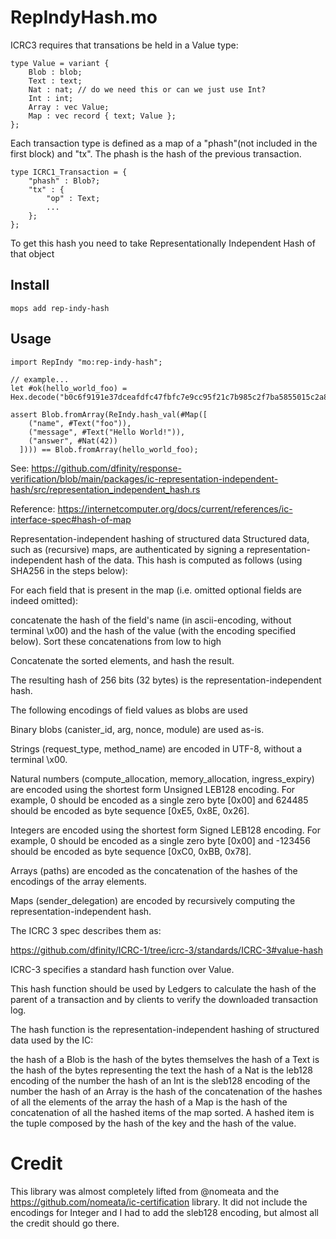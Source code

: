# RepIndyHash.mo

ICRC3 requires that transations be held in a Value type:

```
type Value = variant { 
    Blob : blob; 
    Text : text; 
    Nat : nat; // do we need this or can we just use Int?
    Int : int;
    Array : vec Value; 
    Map : vec record { text; Value }; 
};
```

Each transaction type is defined as a map of a "phash"(not included in the first block) and "tx".  The phash is the hash of the previous transaction.  

```
type ICRC1_Transaction = {
    "phash" : Blob?;
    "tx" : {
        "op" : Text;
        ...
    };
};

```

To get this hash you need to take Representationally Independent Hash of that object

## Install
```
mops add rep-indy-hash
```

## Usage
```motoko
import RepIndy "mo:rep-indy-hash";

// example...
let #ok(hello_world_foo) = Hex.decode("b0c6f9191e37dceafdfc47fbfc7e9cc95f21c7b985c2f7ba5855015c2a8f13ac");

assert Blob.fromArray(ReIndy.hash_val(#Map([
    ("name", #Text("foo")),
    ("message", #Text("Hello World!")),
    ("answer", #Nat(42))
  ]))) == Blob.fromArray(hello_world_foo);
```

See: https://github.com/dfinity/response-verification/blob/main/packages/ic-representation-independent-hash/src/representation_independent_hash.rs

Reference: https://internetcomputer.org/docs/current/references/ic-interface-spec#hash-of-map

Representation-independent hashing of structured data
Structured data, such as (recursive) maps, are authenticated by signing a representation-independent hash of the data. This hash is computed as follows (using SHA256 in the steps below):

For each field that is present in the map (i.e. omitted optional fields are indeed omitted):

concatenate the hash of the field's name (in ascii-encoding, without terminal \x00) and the hash of the value (with the encoding specified below).
Sort these concatenations from low to high

Concatenate the sorted elements, and hash the result.

The resulting hash of 256 bits (32 bytes) is the representation-independent hash.

The following encodings of field values as blobs are used

Binary blobs (canister_id, arg, nonce, module) are used as-is.

Strings (request_type, method_name) are encoded in UTF-8, without a terminal \x00.

Natural numbers (compute_allocation, memory_allocation, ingress_expiry) are encoded using the shortest form Unsigned LEB128 encoding. For example, 0 should be encoded as a single zero byte [0x00] and 624485 should be encoded as byte sequence [0xE5, 0x8E, 0x26].

Integers are encoded using the shortest form Signed LEB128 encoding. For example, 0 should be encoded as a single zero byte [0x00] and -123456 should be encoded as byte sequence [0xC0, 0xBB, 0x78].

Arrays (paths) are encoded as the concatenation of the hashes of the encodings of the array elements.

Maps (sender_delegation) are encoded by recursively computing the representation-independent hash.

The ICRC 3 spec describes them as:

https://github.com/dfinity/ICRC-1/tree/icrc-3/standards/ICRC-3#value-hash

ICRC-3 specifies a standard hash function over Value.

This hash function should be used by Ledgers to calculate the hash of the parent of a transaction and by clients to verify the downloaded transaction log.

The hash function is the representation-independent hashing of structured data used by the IC:

the hash of a Blob is the hash of the bytes themselves
the hash of a Text is the hash of the bytes representing the text
the hash of a Nat is the leb128 encoding of the number
the hash of an Int is the sleb128 encoding of the number
the hash of an Array is the hash of the concatenation of the hashes of all the elements of the array
the hash of a Map is the hash of the concatenation of all the hashed items of the map sorted. A hashed item is the tuple composed by the hash of the key and the hash of the value.


# Credit

This library was almost completely lifted from @nomeata and the https://github.com/nomeata/ic-certification library.  It did not include the encodings for Integer and I had to add the sleb128 encoding, but almost all the credit should go there.